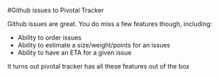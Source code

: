 #Github issues to Pivotal Tracker

Github issues are great. You do miss a few features though, including:
- Ability to order issues 
- Ability to estimate a size/weight/points for an issues
- Ability to have an ETA for a given issue

It turns out pivotal tracker has all these features out of the box